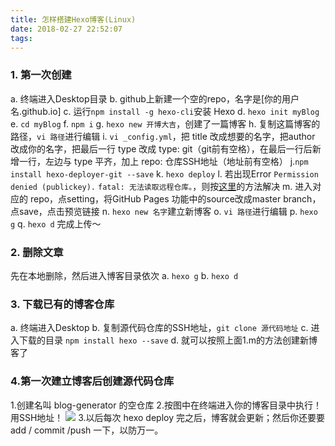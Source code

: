 ```yaml
---
title: 怎样搭建Hexo博客(Linux)
date: 2018-02-27 22:52:07
tags:
---
```

### 1. 第一次创建
a. 终端进入Desktop目录
b. github上新建一个空的repo，名字是[你的用户名.github.io]
c. 运行`npm install -g hexo-cli`安装 Hexo 
d. `hexo init myBlog`
e. `cd myBlog`
f. `npm i`
g. `hexo new 开博大吉`，创建了一篇博客
h. 复制这篇博客的路径，`vi 路径`进行编辑
i. `vi _config.yml`，把 title 改成想要的名字，把author 改成你的名字，把最后一行 type 改成 type: git（git前有空格），在最后一行后新增一行，左边与 type 平齐，加上 repo: 仓库SSH地址（地址前有空格）
j.`npm install hexo-deployer-git --save`
k. `hexo deploy`
l. 若出现Error
`Permission denied (publickey).`
`fatal: 无法读取远程仓库。`，则按[这里](https://stackoverflow.com/questions/19660744/git-push-permission-denied-public-key)的方法解决
m. 进入对应的 repo，点setting，将GitHub Pages 功能中的source改成master branch，点save，点击预览链接
n. `hexo new 名字`建立新博客 
o. `vi 路径`进行编辑
p. `hexo g`
q. `hexo d` 完成上传～
### 2. 删除文章
先在本地删除，然后进入博客目录依次
a. `hexo g`
b. `hexo d`
### 3. 下载已有的博客仓库
a. 终端进入Desktop
b. 复制源代码仓库的SSH地址，`git clone 源代码地址`
c. 进入下载的目录 `npm install hexo --save`
d. 就可以按照上面1.m的方法创建新博客了

### 4.第一次建立博客后创建源代码仓库
1.创建名叫 blog-generator 的空仓库
2.按图中在终端进入你的博客目录中执行！用SSH地址！ ![](/images/hexo.png)
3.以后每次 hexo deploy 完之后，博客就会更新；然后你还要要 add / commit /push 一下，以防万一。
